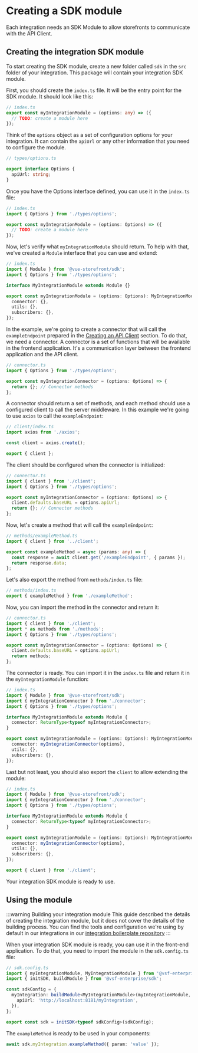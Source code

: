 # Creating a SDK module

Each integration needs an SDK Module to allow storefronts to communicate with the API Client.

## Creating the integration SDK module

To start creating the SDK module, create a new folder called `sdk` in the `src` folder of your integration. This package will contain your integration SDK module.

First, you should create the `index.ts` file. It will be the entry point for the SDK module. It should look like this:

```ts
// index.ts
export const myIntegrationModule = (options: any) => ({
  // TODO: create a module here
});
```

Think of the `options` object as a set of configuration options for your integration. It can contain the `apiUrl` or any other information that you need to configure the module.

```ts
// types/options.ts

export interface Options {
  apiUrl: string;
}
```

Once you have the Options interface defined, you can use it in the `index.ts` file:

```ts
// index.ts
import { Options } from './types/options';

export const myIntegrationModule = (options: Options) => ({
  // TODO: create a module here
});
```

Now, let's verify what `myIntegrationModule` should return. To help with that, we've created a `Module` interface that you can use and extend:

```ts
// index.ts
import { Module } from '@vue-storefront/sdk';
import { Options } from './types/options';

interface MyIntegrationModule extends Module {}

export const myIntegrationModule = (options: Options): MyIntegrationModule => ({
  connector: {},
  utils: {},
  subscribers: {},
});
```

In the example, we're going to create a connector that will call the `exampleEndpoint` prepared in the [Creating an API Client](./api-client.md) section.
To do that, we need a connector. A connector is a set of functions that will be available in the frontend application. It's a communication layer between the frontend application and the API client.

```ts
// connector.ts
import { Options } from './types/options';

export const myIntegrationConnector = (options: Options) => {
  return {}; // Connector methods
};
```

A connector should return a set of methods, and each method should use a configured client to call the server middleware. In this example we're going to use `axios` to call the `exampleEndpoint`:

```ts
// client/index.ts
import axios from './axios';

const client = axios.create();

export { client };
```

The client should be configured when the connector is initialized:

```ts
// connector.ts
import { client } from './client';
import { Options } from './types/options';

export const myIntegrationConnector = (options: Options) => {
  client.defaults.baseURL = options.apiUrl;
  return {}; // Connector methods
};
```

Now, let's create a method that will call the `exampleEndpoint`:

```ts
// methods/exampleMethod.ts
import { client } from '../client';

export const exampleMethod = async (params: any) => {
  const response = await client.get('/exampleEndpoint', { params });
  return response.data;
};
```

Let's also export the method from `methods/index.ts` file:

```ts
// methods/index.ts
export { exampleMethod } from './exampleMethod';
```

Now, you can import the method in the connector and return it:

```ts
// connector.ts
import { client } from './client';
import * as methods from './methods';
import { Options } from './types/options';

export const myIntegrationConnector = (options: Options) => {
  client.defaults.baseURL = options.apiUrl;
  return methods;
};
```

The connector is ready. You can import it in the `index.ts` file and return it in the `myIntegrationModule` function:

```ts
// index.ts
import { Module } from '@vue-storefront/sdk';
import { myIntegrationConnector } from './connector';
import { Options } from './types/options';

interface MyIntegrationModule extends Module {
  connector: ReturnType<typeof myIntegrationConnector>;
}

export const myIntegrationModule = (options: Options): MyIntegrationModule => ({
  connector: myIntegrationConnector(options),
  utils: {},
  subscribers: {},
});
```

Last but not least, you should also export the `client` to allow extending the module:

```ts
// index.ts
import { Module } from '@vue-storefront/sdk';
import { myIntegrationConnector } from './connector';
import { Options } from './types/options';

interface MyIntegrationModule extends Module {
  connector: ReturnType<typeof myIntegrationConnector>;
}

export const myIntegrationModule = (options: Options): MyIntegrationModule => ({
  connector: myIntegrationConnector(options),
  utils: {},
  subscribers: {},
});

export { client } from './client';
```

Your integration SDK module is ready to use.

## Using the module

:::warning Building your integration module
This guide described the details of creating the integration module, but it does not cover the details of the building process. You can find the tools and configuration we're using by default in our integrations in our [integration boilerplate repository](https://github.com/vuestorefront/integration-boilerplate)
:::

When your integration SDK module is ready, you can use it in the front-end application. To do that, you need to import the module in the `sdk.config.ts` file:

```ts
// sdk.config.ts
import { myIntegrationModule, MyIntegrationModule } from '@vsf-enterprise/my-integration-sdk';
import { initSDK, buildModule } from '@vsf-enterprise/sdk';

const sdkConfig = {
  myIntegration: buildModule<MyIntegrationModule>(myIntegrationModule, {
    apiUrl: 'http://localhost:8181/myIntegration',
  }),
};

export const sdk = initSDK<typeof sdkConfig>(sdkConfig);
```

The `exampleMethod` is ready to be used in your components:

```ts
await sdk.myIntegration.exampleMethod({ param: 'value' });
```
